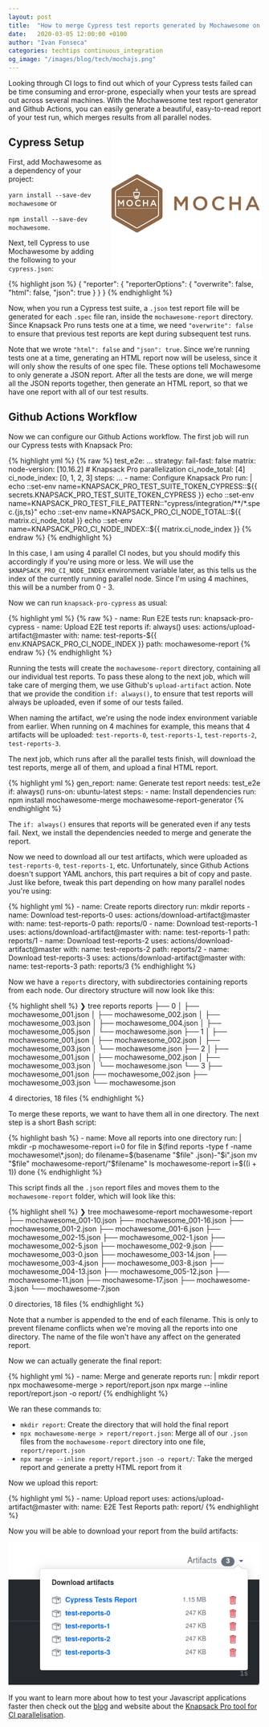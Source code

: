 ```yaml
---
layout: post
title:  "How to merge Cypress test reports generated by Mochawesome on Github Actions"
date:   2020-03-05 12:00:00 +0100
author: "Ivan Fonseca"
categories: techtips continuous_integration
og_image: "/images/blog/tech/mochajs.png"
---
```


Looking through CI logs to find out which of your Cypress tests failed can be time consuming and error-prone, especially when your tests are spread out across several machines. With the Mochawesome test report generator and Github Actions, you can easily generate a beautiful, easy-to-read report of your test run, which merges results from all parallel nodes.

<img src="/images/blog/tech/mochajs.png" style="width:300px;margin-left: 15px;float:right;" alt="mocha, mochajs, mocha reports, mochawesome" />

## Cypress Setup

First, add Mochawesome as a dependency of your project:

`yarn install --save-dev mochawesome` or

`npm install --save-dev mochawesome`.

Next, tell Cypress to use Mochawesome by adding the following to your `cypress.json`:

{% highlight json %}
{
  "reporter": {
    "reporterOptions": {
      "overwrite": false,
      "html": false,
      "json": true
    }
  }
}
{% endhighlight %}

Now, when you run a Cypress test suite, a `.json` test report file will be generated for each `.spec` file ran, inside the `mochawesome-report` directory. Since Knapsack Pro runs tests one at a time, we need `"overwrite": false` to ensure that previous test reports are kept during subsequent test runs.

Note that we wrote `"html": false` and `"json": true`. Since we're running tests one at a time, generating an HTML report now will be useless, since it will only show the results of one spec file. These options tell Mochawesome to only generate a JSON report. After all the tests are done, we will merge all the JSON reports together, then generate an HTML report, so that we have one report with all of our test results.

## Github Actions Workflow

Now we can configure our Github Actions workflow. The first job will run our Cypress tests with Knapsack Pro:

{% highlight yml %}
{% raw %}
  test_e2e:
    ...
    strategy:
      fail-fast: false
      matrix:
        node-version: [10.16.2]
        # Knapsack Pro parallelization
        ci_node_total: [4]
        ci_node_index: [0, 1, 2, 3]
    steps:
      ...
      - name: Configure Knapsack Pro
        run: |
          echo ::set-env name=KNAPSACK_PRO_TEST_SUITE_TOKEN_CYPRESS::${{ secrets.KNAPSACK_PRO_TEST_SUITE_TOKEN_CYPRESS }}
          echo ::set-env name=KNAPSACK_PRO_TEST_FILE_PATTERN::"cypress/integration/**/*.spec.{js,ts}"
          echo ::set-env name=KNAPSACK_PRO_CI_NODE_TOTAL::${{ matrix.ci_node_total }}
          echo ::set-env name=KNAPSACK_PRO_CI_NODE_INDEX::${{ matrix.ci_node_index }}
{% endraw %}
{% endhighlight %}

In this case, I am using 4 parallel CI nodes, but you should modify this accordingly if you're using more or less. We will use the `$KNAPSACK_PRO_CI_NODE_INDEX` environment variable later, as this tells us the index of the currently running parallel node. Since I'm using 4 machines, this will be a number from 0 - 3.

Now we can run `knapsack-pro-cypress` as usual:

{% highlight yml %}
{% raw %}
      - name: Run E2E tests
        run: knapsack-pro-cypress
      - name: Upload E2E test reports
        if: always()
        uses: actions/upload-artifact@master
        with:
          name: test-reports-${{ env.KNAPSACK_PRO_CI_NODE_INDEX }}
          path: mochawesome-report
{% endraw %}
{% endhighlight %}

Running the tests will create the `mochawesome-report` directory, containing all our individual test reports. To pass these along to the next job, which will take care of merging them, we use Github's `upload-artifact` action. Note that we provide the condition `if: always()`, to ensure that test reports will always be uploaded, even if some of our tests failed.

When naming the artifact, we're using the node index environment variable from earlier. When running on 4 machines for example, this means that 4 artifacts will be uploaded: `test-reports-0`, `test-reports-1`, `test-reports-2`, `test-reports-3`.

The next job, which runs after all the parallel tests finish, will download the test reports, merge all of them, and upload a final HTML report.

{% highlight yml %}
  gen_report:
    name: Generate test report
    needs: test_e2e
    if: always()
    runs-on: ubuntu-latest
    steps:
      - name: Install dependencies
        run: npm install mochawesome-merge mochawesome-report-generator
{% endhighlight %}

The `if: always()` ensures that reports will be generated even if any tests fail. Next, we install the dependencies needed to merge and generate the report.

Now we need to download all our test artifacts, which were uploaded as `test-reports-0`, `test-reports-1`, etc. Unfortunately, since Github Actions doesn't support YAML anchors, this part requires a bit of copy and paste. Just like before, tweak this part depending on how many parallel nodes you're using:

{% highlight yml %}
      - name: Create reports directory
        run: mkdir reports
      - name: Download test-reports-0
        uses: actions/download-artifact@master
        with:
          name: test-reports-0
          path: reports/0
      - name: Download test-reports-1
        uses: actions/download-artifact@master
        with:
          name: test-reports-1
          path: reports/1
      - name: Download test-reports-2
        uses: actions/download-artifact@master
        with:
          name: test-reports-2
          path: reports/2
      - name: Download test-reports-3
        uses: actions/download-artifact@master
        with:
          name: test-reports-3
          path: reports/3
{% endhighlight %}

Now we have a `reports` directory, with subdirectories containing reports from each node. Our directory structure will now look like this:

{% highlight shell %}
❯ tree reports
reports
├── 0
│   ├── mochawesome_001.json
│   ├── mochawesome_002.json
│   ├── mochawesome_003.json
│   ├── mochawesome_004.json
│   ├── mochawesome_005.json
│   └── mochawesome.json
├── 1
│   ├── mochawesome_001.json
│   ├── mochawesome_002.json
│   ├── mochawesome_003.json
│   └── mochawesome.json
├── 2
│   ├── mochawesome_001.json
│   ├── mochawesome_002.json
│   ├── mochawesome_003.json
│   └── mochawesome.json
└── 3
    ├── mochawesome_001.json
    ├── mochawesome_002.json
    ├── mochawesome_003.json
    └── mochawesome.json

4 directories, 18 files
{% endhighlight %}

To merge these reports, we want to have them all in one directory. The next step is a short Bash script:

{% highlight bash %}
      - name: Move all reports into one directory
        run: |
          mkdir -p mochawesome-report
          i=0
          for file in $(find reports -type f -name mochawesome\*.json); do
            filename=$(basename "$file" .json)-"$i".json
            mv "$file" mochawesome-report/"$filename"
            ls mochawesome-report
            i=$((i + 1))
          done
{% endhighlight %}

This script finds all the `.json` report files and moves them to the `mochawesome-report` folder, which will look like this:

{% highlight shell %}
❯ tree mochawesome-report 
mochawesome-report
├── mochawesome_001-10.json
├── mochawesome_001-16.json
├── mochawesome_001-2.json
├── mochawesome_001-6.json
├── mochawesome_002-15.json
├── mochawesome_002-1.json
├── mochawesome_002-5.json
├── mochawesome_002-9.json
├── mochawesome_003-0.json
├── mochawesome_003-14.json
├── mochawesome_003-4.json
├── mochawesome_003-8.json
├── mochawesome_004-13.json
├── mochawesome_005-12.json
├── mochawesome-11.json
├── mochawesome-17.json
├── mochawesome-3.json
└── mochawesome-7.json

0 directories, 18 files
{% endhighlight %}

Note that a number is appended to the end of each filename. This is only to prevent filename conflicts when we're moving all the reports into one directory. The name of the file won't have any affect on the generated report.

Now we can actually generate the final report:

{% highlight yml %}
      - name: Merge and generate reports
        run: |
          mkdir report
          npx mochawesome-merge > report/report.json
          npx marge --inline report/report.json -o report/
{% endhighlight %}

We ran these commands to:

- `mkdir report`: Create the directory that will hold the final report
- `npx mochawesome-merge > report/report.json`: Merge all of our `.json` files from the `mochawesome-report` directory into one file, `report/report.json`
- `npx marge --inline report/report.json -o report/`: Take the merged report and generate a pretty HTML report from it

Now we upload this report:

{% highlight yml %}
      - name: Upload report
        uses: actions/upload-artifact@master
        with:
          name: E2E Test Reports
          path: report/
{% endhighlight %}

Now you will be able to download your report from the build artifacts:

<img src="/images/blog/posts/how-to-merge-cypress-test-reports-generated-by-mochawesome-on-github-actions/final-reports.png" style="width:500px;" alt="Github build artifacts" />

If you want to learn more about how to test your Javascript applications faster then check out the <a href="/">blog</a> and website about the <a href="https://knapsackpro.com?utm_source=docs_knapsackpro&utm_medium=blog_post&utm_campaign=how-to-merge-cypress-test-reports-generated-by-mochawesome-on-github-actions">Knapsack Pro tool for CI parallelisation</a>.
